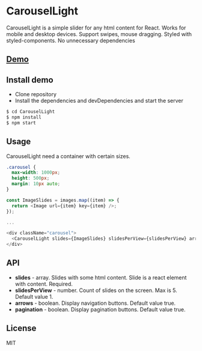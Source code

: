 # CarouselLight

CarouselLight is a simple slider for any html content for React. Works for mobile and desktop devices. Support swipes, mouse dragging.
Styled with styled-components.
No unnecessary dependencies

## [Demo](https://carousel-light.netlify.app/)

## Install demo

- Clone repository
- Install the dependencies and devDependencies and start the server

```sh
$ cd CarouselLight
$ npm install
$ npm start
```

## Usage

CarouselLight need a container with certain sizes.

```css
.carousel {
  max-width: 1000px;
  height: 500px;
  margin: 10px auto;
}
```

```javascript
const ImageSlides = images.map((item) => {
  return <Image url={item} key={item} />;
});

...

<div className="carousel">
  <CarouselLight slides={ImageSlides} slidesPerView={slidesPerView} arrows={isArrows} pagination={isPagination} />
</div>
```

## API

- **slides** - array. Slides with some html content. Slide is a react element with content. Required.
- **slidesPerView** - number. Count of slides on the screen. Max is 5. Default value 1.
- **arrows** - boolean. Display navigation buttons. Default value true.
- **pagination** - boolean. Display pagination buttons. Default value true.

## License

MIT
